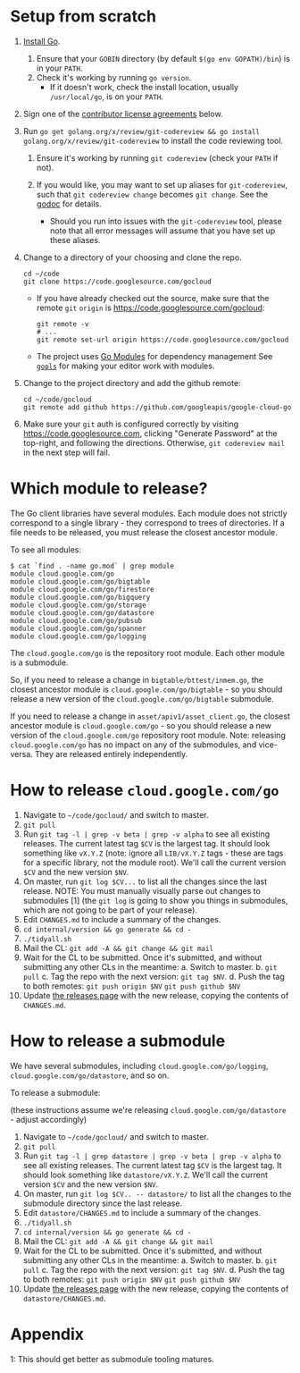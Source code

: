 # Setup from scratch

1. [Install Go](https://golang.org/dl/).
    1. Ensure that your `GOBIN` directory (by default `$(go env GOPATH)/bin`)
    is in your `PATH`.
    1. Check it's working by running `go version`.
        * If it doesn't work, check the install location, usually
        `/usr/local/go`, is on your `PATH`.

1. Sign one of the
[contributor license agreements](#contributor-license-agreements) below.

1. Run `go get golang.org/x/review/git-codereview && go install golang.org/x/review/git-codereview`
to install the code reviewing tool.

    1. Ensure it's working by running `git codereview` (check your `PATH` if
    not).

    1. If you would like, you may want to set up aliases for `git-codereview`,
    such that `git codereview change` becomes `git change`. See the
    [godoc](https://godoc.org/golang.org/x/review/git-codereview) for details.

        * Should you run into issues with the `git-codereview` tool, please note
        that all error messages will assume that you have set up these aliases.

1. Change to a directory of your choosing and clone the repo.

    ```
    cd ~/code
    git clone https://code.googlesource.com/gocloud
    ```

    * If you have already checked out the source, make sure that the remote
    `git` `origin` is https://code.googlesource.com/gocloud:

        ```
        git remote -v
        # ...
        git remote set-url origin https://code.googlesource.com/gocloud
        ```

    * The project uses [Go Modules](https://blog.golang.org/using-go-modules)
    for dependency management See
    [`gopls`](https://github.com/golang/go/wiki/gopls) for making your editor
    work with modules.

1. Change to the project directory and add the github remote:

    ```
    cd ~/code/gocloud
    git remote add github https://github.com/googleapis/google-cloud-go
    ```

1. Make sure your `git` auth is configured correctly by visiting
https://code.googlesource.com, clicking "Generate Password" at the top-right,
and following the directions. Otherwise, `git codereview mail` in the next step
will fail.

# Which module to release?

The Go client libraries have several modules. Each module does not strictly
correspond to a single library - they correspond to trees of directories. If a
file needs to be released, you must release the closest ancestor module.

To see all modules:

```
$ cat `find . -name go.mod` | grep module
module cloud.google.com/go
module cloud.google.com/go/bigtable
module cloud.google.com/go/firestore
module cloud.google.com/go/bigquery
module cloud.google.com/go/storage
module cloud.google.com/go/datastore
module cloud.google.com/go/pubsub
module cloud.google.com/go/spanner
module cloud.google.com/go/logging
```

The `cloud.google.com/go` is the repository root module. Each other module is
a submodule.

So, if you need to release a change in `bigtable/bttest/inmem.go`, the closest
ancestor module is `cloud.google.com/go/bigtable` - so you should release a new
version of the `cloud.google.com/go/bigtable` submodule.

If you need to release a change in `asset/apiv1/asset_client.go`, the closest
ancestor module is `cloud.google.com/go` - so you should release a new version
of the `cloud.google.com/go` repository root module. Note: releasing
`cloud.google.com/go` has no impact on any of the submodules, and vice-versa.
They are released entirely independently.

# How to release `cloud.google.com/go`

1. Navigate to `~/code/gocloud/` and switch to master.
1. `git pull`
1. Run `git tag -l | grep -v beta | grep -v alpha` to see all existing releases.
   The current latest tag `$CV` is the largest tag. It should look something
   like `vX.Y.Z` (note: ignore all `LIB/vX.Y.Z` tags - these are tags for a
   specific library, not the module root). We'll call the current version `$CV`
   and the new version `$NV`.
1. On master, run `git log $CV...` to list all the changes since the last
   release. NOTE: You must manually visually parse out changes to submodules [1]
   (the `git log` is going to show you things in submodules, which are not going
   to be part of your release).
1. Edit `CHANGES.md` to include a summary of the changes.
1. `cd internal/version && go generate && cd -`
1. `./tidyall.sh`
1. Mail the CL: `git add -A && git change && git mail`
1. Wait for the CL to be submitted. Once it's submitted, and without submitting
   any other CLs in the meantime:
   a. Switch to master.
   b. `git pull`
   c. Tag the repo with the next version: `git tag $NV`.
   d. Push the tag to both remotes:
      `git push origin $NV`
      `git push github $NV`
1. Update [the releases page](https://github.com/googleapis/google-cloud-go/releases)
   with the new release, copying the contents of `CHANGES.md`.

# How to release a submodule

We have several submodules, including `cloud.google.com/go/logging`,
`cloud.google.com/go/datastore`, and so on.

To release a submodule:

(these instructions assume we're releasing `cloud.google.com/go/datastore` - adjust accordingly)

1. Navigate to `~/code/gocloud/` and switch to master.
1. `git pull`
1. Run `git tag -l | grep datastore | grep -v beta | grep -v alpha` to see all
   existing releases. The current latest tag `$CV` is the largest tag. It
   should look something like `datastore/vX.Y.Z`. We'll call the current version
   `$CV` and the new version `$NV`.
1. On master, run `git log $CV.. -- datastore/` to list all the changes to the
   submodule directory since the last release.
1. Edit `datastore/CHANGES.md` to include a summary of the changes.
1. `./tidyall.sh`
1. `cd internal/version && go generate && cd -`
1. Mail the CL: `git add -A && git change && git mail`
1. Wait for the CL to be submitted. Once it's submitted, and without submitting
   any other CLs in the meantime:
   a. Switch to master.
   b. `git pull`
   c. Tag the repo with the next version: `git tag $NV`.
   d. Push the tag to both remotes:
      `git push origin $NV`
      `git push github $NV`
1. Update [the releases page](https://github.com/googleapis/google-cloud-go/releases)
   with the new release, copying the contents of `datastore/CHANGES.md`.

# Appendix

1: This should get better as submodule tooling matures.
